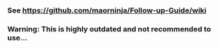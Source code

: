 ### See https://github.com/maorninja/Follow-up-Guide/wiki

### Warning: This is highly outdated and not recommended to use...
